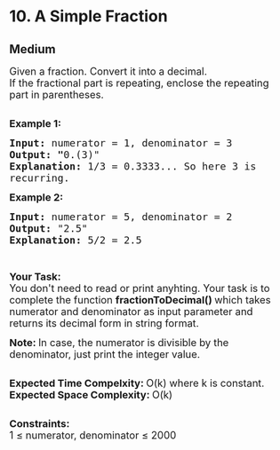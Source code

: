 # 10. A Simple Fraction
## Medium 
<div class="problem-statement">
                <p></p><p><span style="font-size:18px">Given a fraction. Convert it into a decimal.&nbsp;<br>
If the fractional part is repeating, enclose the repeating part in parentheses.</span><br>
&nbsp;</p>

<p><span style="font-size:18px"><strong>Example 1:</strong></span></p>

<pre><span style="font-size:18px"><strong>Input: </strong>numerator = 1, denominator = 3
<strong>Output: "</strong>0.(3)"
<strong>Explanation: </strong>1/3 = 0.3333... So here 3 is 
recurring.</span>
</pre>

<p><span style="font-size:18px"><strong>Example 2:</strong></span></p>

<pre><span style="font-size:18px"><strong>Input: </strong>numerator = 5, denominator = 2
<strong>Output: </strong>"2.5"
<strong>Explanation: </strong>5/2 = 2.5</span>
</pre>

<p>&nbsp;</p>

<p><span style="font-size:18px"><strong>Your Task:</strong><br>
You don't need to read or print anyhting. Your task is to complete the function&nbsp;<strong>fractionToDecimal()&nbsp;</strong>which takes numerator and denominator as input parameter and returns its decimal form in string format.</span></p>

<p><span style="font-size:18px"><strong>Note:&nbsp;</strong>In case, the numerator is divisible by the denominator, just print the integer value.</span><br>
&nbsp;</p>

<p><span style="font-size:18px"><strong>Expected Time Compelxity:&nbsp;</strong>O(k) where k is constant.<br>
<strong>Expected Space Complexity:&nbsp;</strong>O(k)</span><br>
&nbsp;</p>

<p><span style="font-size:18px"><strong>Constraints:</strong><br>
1 ≤ numerator, denominator ≤ 2000</span></p>
 <p></p>
            </div>